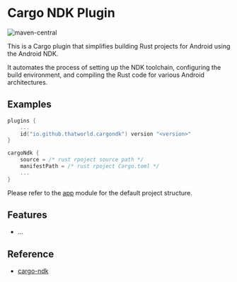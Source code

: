 # Cargo NDK Plugin

![maven-central](https://img.shields.io/maven-central/v/io.github.thatworld/cargondk)

This is a Cargo plugin that simplifies building Rust projects for Android using the Android NDK.

It automates the process of setting up the NDK toolchain, configuring the build environment, and compiling the Rust code for various Android architectures.

## Examples

```kotlin
plugins {
    ...
    id("io.github.thatworld.cargondk") version "<version>"
}

cargoNdk {
    source = /* rust rpoject source path */
    manifestPath = /* rust rpoject Cargo.toml */
    ...
}
```

Please refer to the [app](/app/src/main) module for the default project structure.

## Features

- ...

## Reference

- [cargo-ndk](https://crates.io/crates/cargo-ndk)

